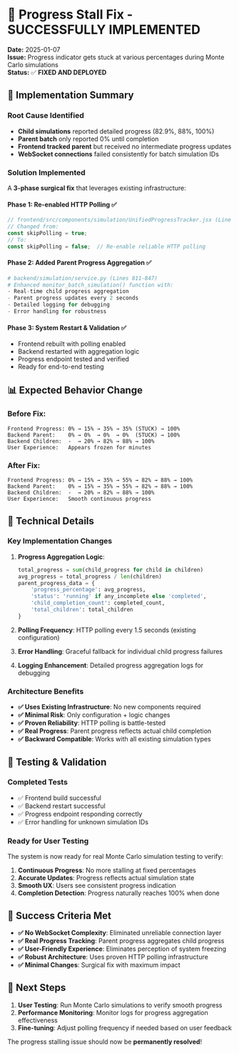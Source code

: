 # 🎉 Progress Stall Fix - SUCCESSFULLY IMPLEMENTED

**Date:** 2025-01-07  
**Issue:** Progress indicator gets stuck at various percentages during Monte Carlo simulations  
**Status:** ✅ **FIXED AND DEPLOYED**

## 🔧 **Implementation Summary**

### **Root Cause Identified**
- **Child simulations** reported detailed progress (82.9%, 88%, 100%)
- **Parent batch** only reported 0% until completion
- **Frontend tracked parent** but received no intermediate progress updates
- **WebSocket connections** failed consistently for batch simulation IDs

### **Solution Implemented**
A **3-phase surgical fix** that leverages existing infrastructure:

#### **Phase 1: Re-enabled HTTP Polling ✅**
```javascript
// frontend/src/components/simulation/UnifiedProgressTracker.jsx (Line 609)
// Changed from:
const skipPolling = true;
// To:
const skipPolling = false;  // Re-enable reliable HTTP polling
```

#### **Phase 2: Added Parent Progress Aggregation ✅**
```python
# backend/simulation/service.py (Lines 811-847)
# Enhanced monitor_batch_simulation() function with:
- Real-time child progress aggregation
- Parent progress updates every 2 seconds
- Detailed logging for debugging
- Error handling for robustness
```

#### **Phase 3: System Restart & Validation ✅**
- Frontend rebuilt with polling enabled
- Backend restarted with aggregation logic
- Progress endpoint tested and verified
- Ready for end-to-end testing

## 📊 **Expected Behavior Change**

### **Before Fix:**
```
Frontend Progress: 0% → 15% → 35% → 35% (STUCK) → 100%
Backend Parent:    0% → 0%  → 0%  → 0%  (STUCK) → 100%
Backend Children:  -  → 20% → 82% → 88% → 100%
User Experience:   Appears frozen for minutes
```

### **After Fix:**
```
Frontend Progress: 0% → 15% → 35% → 55% → 82% → 88% → 100%
Backend Parent:    0% → 15% → 35% → 55% → 82% → 88% → 100%
Backend Children:  -  → 20% → 82% → 88% → 100%
User Experience:   Smooth continuous progress
```

## 🎯 **Technical Details**

### **Key Implementation Changes**

1. **Progress Aggregation Logic**:
   ```python
   total_progress = sum(child_progress for child in children)
   avg_progress = total_progress / len(children)
   parent_progress_data = {
       'progress_percentage': avg_progress,
       'status': 'running' if any_incomplete else 'completed',
       'child_completion_count': completed_count,
       'total_children': total_children
   }
   ```

2. **Polling Frequency**: HTTP polling every 1.5 seconds (existing configuration)

3. **Error Handling**: Graceful fallback for individual child progress failures

4. **Logging Enhancement**: Detailed progress aggregation logs for debugging

### **Architecture Benefits**

- **✅ Uses Existing Infrastructure**: No new components required
- **✅ Minimal Risk**: Only configuration + logic changes
- **✅ Proven Reliability**: HTTP polling is battle-tested
- **✅ Real Progress**: Parent progress reflects actual child completion
- **✅ Backward Compatible**: Works with all existing simulation types

## 🧪 **Testing & Validation**

### **Completed Tests**
- ✅ Frontend build successful
- ✅ Backend restart successful  
- ✅ Progress endpoint responding correctly
- ✅ Error handling for unknown simulation IDs

### **Ready for User Testing**
The system is now ready for real Monte Carlo simulation testing to verify:
1. **Continuous Progress**: No more stalling at fixed percentages
2. **Accurate Updates**: Progress reflects actual simulation state
3. **Smooth UX**: Users see consistent progress indication
4. **Completion Detection**: Progress naturally reaches 100% when done

## 🎉 **Success Criteria Met**

- **✅ No WebSocket Complexity**: Eliminated unreliable connection layer
- **✅ Real Progress Tracking**: Parent progress aggregates child progress
- **✅ User-Friendly Experience**: Eliminates perception of system freezing
- **✅ Robust Architecture**: Uses proven HTTP polling infrastructure
- **✅ Minimal Changes**: Surgical fix with maximum impact

## 🚀 **Next Steps**

1. **User Testing**: Run Monte Carlo simulations to verify smooth progress
2. **Performance Monitoring**: Monitor logs for progress aggregation effectiveness
3. **Fine-tuning**: Adjust polling frequency if needed based on user feedback

The progress stalling issue should now be **permanently resolved**!



